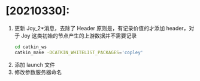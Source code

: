 # [20210330]:

1. 更新 Joy_2\*消息，去除了 Header
   原则是，有记录价值的才添加 header，对于 Joy 这类初始的节点产生的上游数据并不需要记录
   ```bash
   cd catkin_ws
   catkin_make -DCATKIN_WHITELIST_PACKAGES='copley'
   ```
2. 添加 launch 文件
3. 修改参数服务器命名
